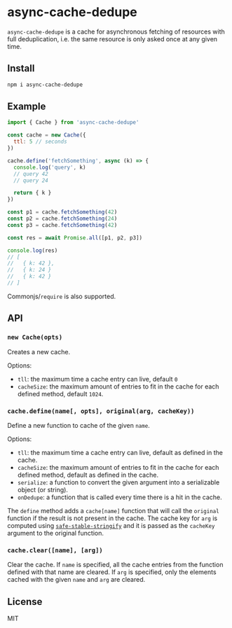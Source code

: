 # async-cache-dedupe

`async-cache-dedupe` is a cache for asynchronous fetching of resources
with full deduplication, i.e. the same resource is only asked once at any given time.

## Install

```bash
npm i async-cache-dedupe
```

## Example

```js
import { Cache } from 'async-cache-dedupe'

const cache = new Cache({
  ttl: 5 // seconds
})

cache.define('fetchSomething', async (k) => {
  console.log('query', k)
  // query 42
  // query 24

  return { k }
})

const p1 = cache.fetchSomething(42)
const p2 = cache.fetchSomething(24)
const p3 = cache.fetchSomething(42)

const res = await Promise.all([p1, p2, p3])

console.log(res)
// [
//   { k: 42 },
//   { k: 24 }
//   { k: 42 }
// ]
```

Commonjs/`require` is also supported.

## API

### `new Cache(opts)`

Creates a new cache.

Options:

* `tll`: the maximum time a cache entry can live, default `0`
* `cacheSize`: the maximum amount of entries to fit in the cache for each defined method, default `1024`.

### `cache.define(name[, opts], original(arg, cacheKey))`

Define a new function to cache of the given `name`.

Options:

* `tll`: the maximum time a cache entry can live, default as defined in the cache.
* `cacheSize`: the maximum amount of entries to fit in the cache for each defined method, default as defined in the cache.
* `serialize`: a function to convert the given argument into a serializable object (or string).
* `onDedupe`: a function that is called every time there is a hit in the cache.

The `define` method adds a `cache[name]` function that will call the `original` function if the result is not present
in the cache. The cache key for `arg` is computed using [`safe-stable-stringify`](https://www.npmjs.com/package/safe-stable-stringify)
and it is passed as the `cacheKey` argument to the original function.

### `cache.clear([name], [arg])`

Clear the cache. If `name` is specified, all the cache entries from the function defined with that name are cleared.
If `arg` is specified, only the elements cached with the given `name` and `arg` are cleared.

## License

MIT
